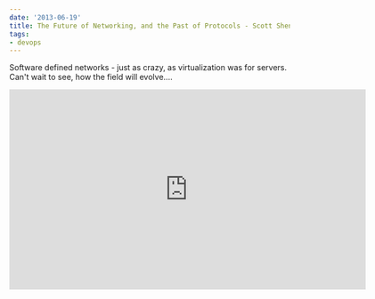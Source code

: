 ```yaml
---
date: '2013-06-19'
title: The Future of Networking, and the Past of Protocols - Scott Shenker
tags:
- devops
---
```


Software defined networks - just as crazy, as virtualization was for servers. Can't wait to see, how the field will evolve....

<iframe width="640" height="360" src="http://www.youtube.com/embed/YHeyuD89n1Y?feature=player_detailpage" frameborder="0" allowfullscreen></iframe>
